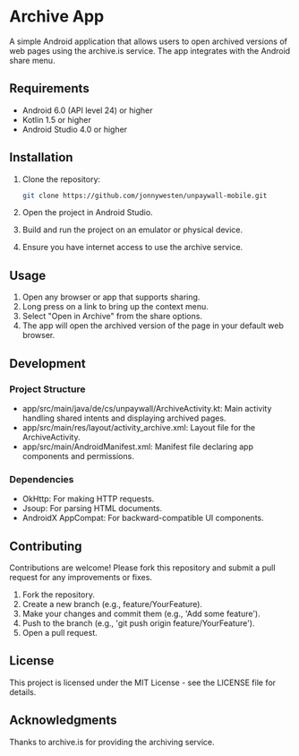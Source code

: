 # Archive App

A simple Android application that allows users to open archived versions of web pages using the archive.is service. The app integrates with the Android share menu.

## Requirements

- Android 6.0 (API level 24) or higher
- Kotlin 1.5 or higher
- Android Studio 4.0 or higher

## Installation

1. Clone the repository:

   ```bash
   git clone https://github.com/jonnywesten/unpaywall-mobile.git
   ```

2. Open the project in Android Studio.

3. Build and run the project on an emulator or physical device.

4. Ensure you have internet access to use the archive service.

## Usage

1. Open any browser or app that supports sharing.
2. Long press on a link to bring up the context menu.
3. Select "Open in Archive" from the share options.
4. The app will open the archived version of the page in your default web browser.

## Development

### Project Structure

- app/src/main/java/de/cs/unpaywall/ArchiveActivity.kt: Main activity handling shared intents and displaying archived pages.
- app/src/main/res/layout/activity_archive.xml: Layout file for the ArchiveActivity.
- app/src/main/AndroidManifest.xml: Manifest file declaring app components and permissions.

### Dependencies

- OkHttp: For making HTTP requests.
- Jsoup: For parsing HTML documents.
- AndroidX AppCompat: For backward-compatible UI components.

## Contributing

Contributions are welcome! Please fork this repository and submit a pull request for any improvements or fixes.

1. Fork the repository.
2. Create a new branch (e.g., feature/YourFeature).
3. Make your changes and commit them (e.g., 'Add some feature').
4. Push to the branch (e.g., 'git push origin feature/YourFeature').
5. Open a pull request.

## License

This project is licensed under the MIT License - see the LICENSE file for details.

## Acknowledgments

Thanks to archive.is for providing the archiving service.
